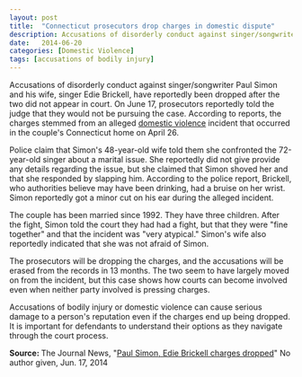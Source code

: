 ```yaml
---
layout: post
title:  "Connecticut prosecutors drop charges in domestic dispute"
description: Accusations of disorderly conduct against singer/songwriter Paul Simon and his wife, singer Edie Brickell, have reportedly been dropped after the two did not appear in court. On June 17, prosecutors reportedly told the judge that they would not be pursuing the case. According to reports, the charges stemmed from an alleged domestic violence incident that occurred in the couple's Connecticut home on April 26.
date:   2014-06-20
categories: [Domestic Violence] 
tags: [accusations of bodily injury]
---
```


<p>Accusations of disorderly conduct against singer/songwriter Paul Simon and his wife, singer Edie Brickell, have reportedly been dropped after the two did not appear in court. On June 17, prosecutors reportedly told the judge that they would not be pursuing the case. According to reports, the charges stemmed from an alleged <a href="/Domestic-Violence/Domestic-Violence.html">domestic violence</a> incident that occurred in the couple's Connecticut home on April 26.</p><p>Police claim that Simon's 48-year-old wife told them she confronted the 72-year-old singer about a marital issue. She reportedly did not give provide any details regarding the issue, but she claimed that Simon shoved her and that she responded by slapping him. According to the police report, Brickell, who authorities believe may have been drinking, had a bruise on her wrist. Simon reportedly got a minor cut on his ear during the alleged incident.</p> <p>The couple has been married since 1992. They have three children. After the fight, Simon told the court they had had a fight, but that they were "fine together" and that the incident was "very atypical." Simon's wife also reportedly indicated that she was not afraid of Simon.</p><p>The prosecutors will be dropping the charges, and the accusations will be erased from the records in 13 months. The two seem to have largely moved on from the incident, but this case shows how courts can become involved even when neither party involved is pressing charges.</p><p>Accusations of bodily injury or domestic violence can cause serious damage to a person's reputation even if the charges end up being dropped. It is important for defendants to understand their options as they navigate through the court process.</p><p> <b>Source:&nbsp;</b>The Journal News, "<a href="http://www.lohud.com/story/news/crime/2014/06/17/paul-simon-edie-brickell-court/10655301/" target="_blank">Paul Simon, Edie Brickell charges dropped</a>" No author given, Jun. 17, 2014 </p>